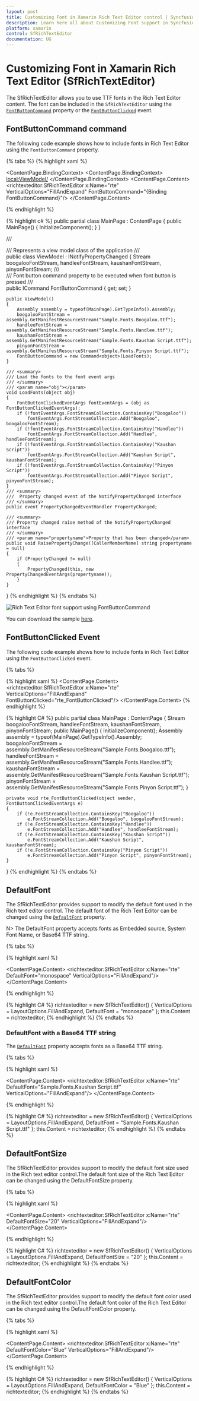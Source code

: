 ```yaml
---
layout: post
title: Customizing Font in Xamarin Rich Text Editor control | Syncfusion&reg;
description: Learn here all about Customizing Font support in Syncfusion<sup>&reg;</sup>; Xamarin Rich Text Editor (SfRichTextEditor) control and more.
platform: xamarin
control: SfRichTextEditor
documentation: UG
---
```


# Customizing Font in Xamarin Rich Text Editor (SfRichTextEditor)

The SfRichTextEditor allows you to use TTF fonts in the Rich Text Editor content. The font can be included in the `SfRichTextEditor` using the [`FontButtonCommand`](https://help.syncfusion.com/cr/xamarin/Syncfusion.XForms.RichTextEditor.SfRichTextEditor.html#Syncfusion_XForms_RichTextEditor_SfRichTextEditor_FontButtonCommand) property or the [`FontButtonClicked`](https://help.syncfusion.com/cr/xamarin/Syncfusion.XForms.RichTextEditor.SfRichTextEditor.html) event.

## FontButtonCommand command

The following code example shows how to include fonts in Rich Text Editor using the `FontButtonCommand` property.

{% tabs %}
{% highlight xaml %} 

<ContentPage.BindingContext>
<ContentPage.BindingContext>
    <local:ViewModel/>
</ContentPage.BindingContext>
<ContentPage.Content>
    <StackLayout>
        <richtexteditor:SfRichTextEditor x:Name="rte" VerticalOptions="FillAndExpand" FontButtonCommand="{Binding FontButtonCommand}"/>
    </StackLayout>
</ContentPage.Content>

{% endhighlight %}

{% highlight c# %}
public partial class MainPage : ContentPage
{
    public MainPage()
    {
        InitializeComponent();
    }
}

/// <summary>
/// Represents a view model class of the application
/// </summary>
public class ViewModel : INotifyPropertyChanged
{
    Stream boogalooFontStream, handleeFontStream, kaushanFontStream, pinyonFontStream;
    /// <summary>
    /// Font button command property to be executed when font button is pressed
    /// </summary>
    public ICommand FontButtonCommand { get; set; }

    public ViewModel()
    {
        Assembly assembly = typeof(MainPage).GetTypeInfo().Assembly;
        boogalooFontStream = assembly.GetManifestResourceStream("Sample.Fonts.Boogaloo.ttf");
        handleeFontStream = assembly.GetManifestResourceStream("Sample.Fonts.Handlee.ttf");
        kaushanFontStream = assembly.GetManifestResourceStream("Sample.Fonts.Kaushan Script.ttf");
        pinyonFontStream = assembly.GetManifestResourceStream("Sample.Fonts.Pinyon Script.ttf");
        FontButtonCommand = new Command<object>(LoadFonts);
    }

    /// <summary>
    /// Load the fonts to the font event args
    /// </summary>
    /// <param name="obj"></param>
    void LoadFonts(object obj)
    {
        FontButtonClickedEventArgs fontEventArgs = (obj as FontButtonClickedEventArgs);
        if (!fontEventArgs.FontStreamCollection.ContainsKey("Boogaloo"))
            fontEventArgs.FontStreamCollection.Add("Boogaloo", boogalooFontStream);
        if (!fontEventArgs.FontStreamCollection.ContainsKey("Handlee"))
            fontEventArgs.FontStreamCollection.Add("Handlee", handleeFontStream);
        if (!fontEventArgs.FontStreamCollection.ContainsKey("Kaushan Script"))
            fontEventArgs.FontStreamCollection.Add("Kaushan Script", kaushanFontStream);
        if (!fontEventArgs.FontStreamCollection.ContainsKey("Pinyon Script"))
            fontEventArgs.FontStreamCollection.Add("Pinyon Script", pinyonFontStream);
    }
    /// <summary>
    ///  Property changed event of the NotifyPropertyChanged interface
    /// </summary>
    public event PropertyChangedEventHandler PropertyChanged;

    /// <summary>
    /// Property changed raise method of the NotifyPropertyChanged interface
    /// </summary>
    /// <param name="propertyname">Property that has been changed</param>
    public void RaisePropertyChange([CallerMemberName] string propertyname = null)
    {
        if (PropertyChanged != null)
        {
            PropertyChanged(this, new PropertyChangedEventArgs(propertyname));
        }
    }
}
{% endhighlight %}
{% endtabs %}

![Rich Text Editor font support using FontButtonCommand](SfRichTextEditor_Images/Font.png)

You can download the sample [here](https://www.syncfusion.com/downloads/support/directtrac/general/ze/Font_Family-1369712876).

## FontButtonClicked Event

The following code example shows how to include fonts in Rich Text Editor using the `FontButtonClicked` event.

{% tabs %} 

{% highlight xaml %} 
<ContentPage.Content>
    <StackLayout>
        <richtexteditor:SfRichTextEditor x:Name="rte" VerticalOptions="FillAndExpand" FontButtonClicked="rte_FontButtonClicked"/>
    </StackLayout>
</ContentPage.Content>
{% endhighlight %}

{% highlight C# %} 
public partial class MainPage : ContentPage
{
    Stream boogalooFontStream, handleeFontStream, kaushanFontStream, pinyonFontStream;
    public MainPage()
    {
        InitializeComponent();
        Assembly assembly = typeof(MainPage).GetTypeInfo().Assembly;
        boogalooFontStream = assembly.GetManifestResourceStream("Sample.Fonts.Boogaloo.ttf");
        handleeFontStream = assembly.GetManifestResourceStream("Sample.Fonts.Handlee.ttf");
        kaushanFontStream = assembly.GetManifestResourceStream("Sample.Fonts.Kaushan Script.ttf");
        pinyonFontStream = assembly.GetManifestResourceStream("Sample.Fonts.Pinyon Script.ttf");
    }

    private void rte_FontButtonClicked(object sender, FontButtonClickedEventArgs e)
    {
        if (!e.FontStreamCollection.ContainsKey("Boogaloo"))
            e.FontStreamCollection.Add("Boogaloo", boogalooFontStream);
        if (!e.FontStreamCollection.ContainsKey("Handlee"))
            e.FontStreamCollection.Add("Handlee", handleeFontStream);
        if (!e.FontStreamCollection.ContainsKey("Kaushan Script"))
            e.FontStreamCollection.Add("Kaushan Script", kaushanFontStream);
        if (!e.FontStreamCollection.ContainsKey("Pinyon Script"))
            e.FontStreamCollection.Add("Pinyon Script", pinyonFontStream);
    }
}
{% endhighlight %}
{% endtabs %}

## DefaultFont

The SfRichTextEditor provides support to modify the default font used in the Rich text editor control. The default font of the Rich Text Editor can be changed using the [`DefaultFont`](https://help.syncfusion.com/cr/xamarin/Syncfusion.XForms.RichTextEditor.SfRichTextEditor.html#Syncfusion_XForms_RichTextEditor_SfRichTextEditor_DefaultFont) property.

N> The DefaultFont property accepts fonts as Embedded source, System Font Name, or Base64 TTF string.

{% tabs %} 

{% highlight xaml %} 

<ContentPage.Content>
    <StackLayout>
        <richtexteditor:SfRichTextEditor x:Name="rte" DefaultFont="monospace" VerticalOptions="FillAndExpand"/>
    </StackLayout>
</ContentPage.Content>
 
{% endhighlight %}

{% highlight C# %} 
richtexteditor = new SfRichTextEditor()
{
    VerticalOptions = LayoutOptions.FillAndExpand,
    DefaultFont = "monospace"
};
this.Content = richtexteditor;
{% endhighlight %}
{% endtabs %}

### DefaultFont with a Base64 TTF string

The [`DefaultFont`](https://help.syncfusion.com/cr/xamarin/Syncfusion.XForms.RichTextEditor.SfRichTextEditor.html#Syncfusion_XForms_RichTextEditor_SfRichTextEditor_DefaultFont) property accepts fonts as a Base64 TTF string.

{% tabs %} 

{% highlight xaml %} 

<ContentPage.Content>
    <StackLayout>
        <richtexteditor:SfRichTextEditor x:Name="rte" DefaultFont="Sample.Fonts.Kaushan Script.ttf" VerticalOptions="FillAndExpand"/>
    </StackLayout>
</ContentPage.Content>
 
{% endhighlight %}

{% highlight C# %} 
richtexteditor = new SfRichTextEditor()
{
    VerticalOptions = LayoutOptions.FillAndExpand,
    DefaultFont = "Sample.Fonts.Kaushan Script.ttf"
};
this.Content = richtexteditor;
{% endhighlight %}
{% endtabs %}

## DefaultFontSize

The SfRichTextEditor provides support to modify the default font size used in the Rich text editor control.The default font size of the Rich Text Editor can be changed using the DefaultFontSize property.

{% tabs %} 

{% highlight xaml %} 

<ContentPage.Content>
    <StackLayout>
        <richtexteditor:SfRichTextEditor x:Name="rte" DefaultFontSize="20" VerticalOptions="FillAndExpand"/>
    </StackLayout>
</ContentPage.Content>
 
{% endhighlight %}

{% highlight C# %} 
richtexteditor = new SfRichTextEditor()
{
    VerticalOptions = LayoutOptions.FillAndExpand,
    DefaultFontSize = "20"
};
this.Content = richtexteditor;
{% endhighlight %}
{% endtabs %}

## DefaultFontColor

The SfRichTextEditor provides support to modify the default font color used in the Rich text editor control.The default font color of the Rich Text Editor can be changed using the DefaultFontColor property.

{% tabs %} 

{% highlight xaml %} 

<ContentPage.Content>
    <StackLayout>
        <richtexteditor:SfRichTextEditor x:Name="rte" DefaultFontColor="Blue" VerticalOptions="FillAndExpand"/>
    </StackLayout>
</ContentPage.Content>
 
{% endhighlight %}

{% highlight C# %} 
richtexteditor = new SfRichTextEditor()
{
    VerticalOptions = LayoutOptions.FillAndExpand,
    DefaultFontColor = "Blue"
};
this.Content = richtexteditor;
{% endhighlight %}
{% endtabs %}
